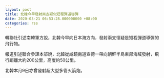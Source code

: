 ```yaml
---
layout: post
title: 北韓今早發射兩支疑似短程彈道導彈
date: 2020-03-21 06:53:28.000000000 +08:00
categories: rss
---
```


韓聯社引述南韓軍方說，北韓今早向日本海方向，發射兩支懷疑是短程彈道導彈的飛行物。

報道引述聯合參謀本部說，北韓從咸鏡南道宣德一帶向朝鮮半島東部海域發射，飛行距離大約200公里，高度約50公里。

北韓本月9日亦曾發射超大型多管火箭炮。

